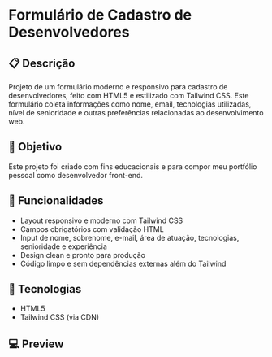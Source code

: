 
# Formulário de Cadastro de Desenvolvedores

## 📋 Descrição

Projeto de um formulário moderno e responsivo para cadastro de desenvolvedores, feito com HTML5 e estilizado com Tailwind CSS. Este formulário coleta informações como nome, email, tecnologias utilizadas, nível de senioridade e outras preferências relacionadas ao desenvolvimento web.

## 📌 Objetivo

Este projeto foi criado com fins educacionais e para compor meu portfólio pessoal como desenvolvedor front-end.

## 🌟 Funcionalidades

- Layout responsivo e moderno com Tailwind CSS
- Campos obrigatórios com validação HTML
- Input de nome, sobrenome, e-mail, área de atuação, tecnologias, senioridade e experiência
- Design clean e pronto para produção
- Código limpo e sem dependências externas além do Tailwind

## 🚀 Tecnologias

- HTML5
- Tailwind CSS (via CDN)

## 💻 Preview




